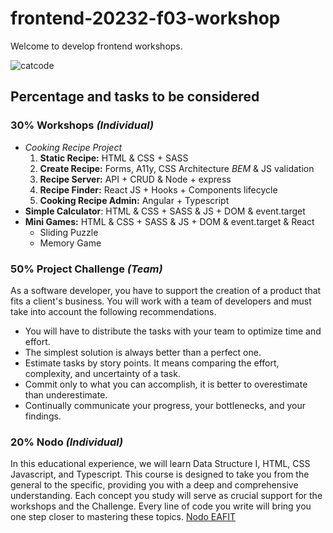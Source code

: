 # frontend-20232-f03-workshop

Welcome to develop frontend workshops.

![catcode](https://media.tenor.com/y2JXkY1pXkwAAAAC/cat-computer.gif)

## Percentage and tasks to be considered

### 30% Workshops _(Individual)_

- _Cooking Recipe Project_
  1. **Static Recipe:** HTML & CSS + SASS
  2. **Create Recipe:** Forms, A11y, CSS Architecture _BEM_ & JS validation
  3. **Recipe Server:** API + CRUD & Node + express
  4. **Recipe Finder:** React JS + Hooks + Components lifecycle
  5. **Cooking Recipe Admin:** Angular + Typescript
- **Simple Calculator**: HTML & CSS + SASS & JS + DOM & event.target
- **Mini Games:** HTML & CSS + SASS & JS + DOM & event.target & React
  - Sliding Puzzle
  - Memory Game

### 50% Project Challenge _(Team)_

As a software developer, you have to support the creation of a product that fits a client's business. You will work with a team of developers and must take into account the following recommendations.

- You will have to distribute the tasks with your team to optimize time and effort.
- The simplest solution is always better than a perfect one.
- Estimate tasks by story points. It means comparing the effort, complexity, and uncertainty of a task.
- Commit only to what you can accomplish, it is better to overestimate than underestimate.
- Continually communicate your progress, your bottlenecks, and your findings.

### 20% Nodo _(Individual)_

In this educational experience, we will learn Data Structure I, HTML, CSS Javascript, and Typescript. This course is designed to take you from the general to the specific, providing you with a deep and comprehensive understanding. Each concept you study will serve as crucial support for the workshops and the Challenge. Every line of code you write will bring you one step closer to mastering these topics.
[Nodo EAFIT](https://nodoeafit.com/)
